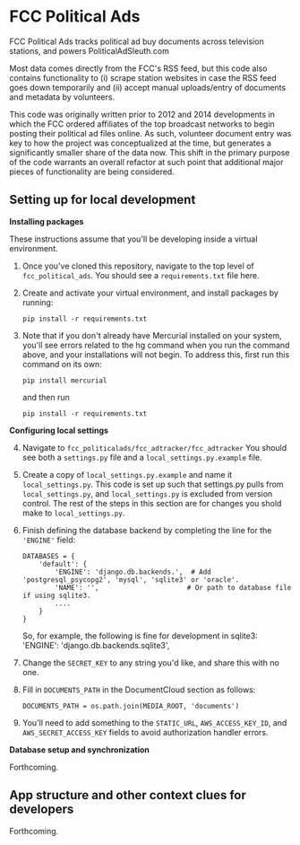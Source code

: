 FCC Political Ads
==================

FCC Political Ads tracks political ad buy documents across television stations, and powers PoliticalAdSleuth.com

Most data comes directly from the FCC's RSS feed, but this code also contains functionality to (i) scrape station websites in case the RSS feed goes down temporarily and (ii) accept manual uploads/entry of documents and metadata by volunteers.

This code was originally written prior to 2012 and 2014 developments in which the FCC ordered affiliates of the top broadcast networks to begin posting their political ad files online. As such, volunteer document entry was key to how the project was conceptualized at the time, but generates a significantly smaller share of the data now. This shift in the primary purpose of the code warrants an overall refactor at such point that additional major pieces of functionality are being considered.




Setting up for local development
---------------------------

**Installing packages**

These instructions assume that you'll be developing inside a virtual environment.

1. Once you've cloned this repository, navigate to the top level of `fcc_political_ads`. You should see a `requirements.txt` file here.

2. Create and activate your virtual environment, and install packages by running:

     ```pip install -r requirements.txt```

3. Note that if you don't already have Mercurial installed on your system, you'll see errors related to the hg command when you run the command above, and your installations will not begin. To address this, first run this command on its own:

     ```pip install mercurial```

     and then run

     ```pip install -r requirements.txt```  
  
  
**Configuring local settings** 

4. Navigate to `fcc_politicalads/fcc_adtracker/fcc_adtracker`
You should see both a `settings.py` file and a `local_settings.py.example` file.

5. Create a copy of `local_settings.py.example` and name it `local_settings.py`.
This code is set up such that settings.py pulls from `local_settings.py`, and `local_settings.py` is excluded from version control. The rest of the steps in this section are for changes you shold make to `local_settings.py`.

6. Finish defining the database backend by completing the line for the `'ENGINE'` field:

    ```
    DATABASES = {
        'default': {
            'ENGINE': 'django.db.backends.',  # Add 'postgresql_psycopg2', 'mysql', 'sqlite3' or 'oracle'.
            'NAME': '',                      # Or path to database file if using sqlite3.
            ....
        }
    }
    ```

    So, for example, the following is fine for development in sqlite3: 
        'ENGINE': 'django.db.backends.sqlite3',

7. Change the `SECRET_KEY` to any string you'd like, and share this with no one.

8. Fill in `DOCUMENTS_PATH` in the DocumentCloud section as follows:

    ```DOCUMENTS_PATH = os.path.join(MEDIA_ROOT, 'documents')```

9. You'll need to add something to the `STATIC_URL`, `AWS_ACCESS_KEY_ID`, and `AWS_SECRET_ACCESS_KEY` fields to avoid authorization handler errors.


**Database setup and synchronization** 

Forthcoming.



App structure and other context clues for developers
----------------------------------------------------

Forthcoming.